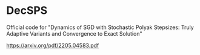 # DecSPS
Official code for "Dynamics of SGD with Stochastic Polyak Stepsizes: Truly Adaptive Variants and Convergence to Exact Solution"

https://arxiv.org/pdf/2205.04583.pdf
